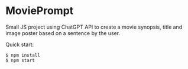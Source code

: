 # MoviePrompt   

Small JS project using ChatGPT API to create a movie synopsis, title and image poster based on a sentence by the user. 

Quick start:

```
$ npm install
$ npm start
````

